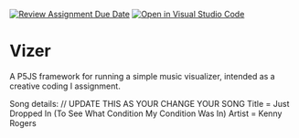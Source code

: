 [![Review Assignment Due Date](https://classroom.github.com/assets/deadline-readme-button-22041afd0340ce965d47ae6ef1cefeee28c7c493a6346c4f15d667ab976d596c.svg)](https://classroom.github.com/a/cTEGXgNS)
[![Open in Visual Studio Code](https://classroom.github.com/assets/open-in-vscode-2e0aaae1b6195c2367325f4f02e2d04e9abb55f0b24a779b69b11b9e10269abc.svg)](https://classroom.github.com/online_ide?assignment_repo_id=15548837&assignment_repo_type=AssignmentRepo)
# Vizer

A P5JS framework for running a simple music visualizer, intended as a creative coding I assignment.

Song details: // UPDATE THIS AS YOUR CHANGE YOUR SONG 
Title = Just Dropped In (To See What Condition My Condition Was In)
Artist = Kenny Rogers
